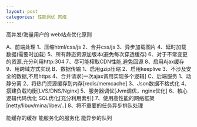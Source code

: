 ```yaml
---
layout: post
categories: 性能调优 网络
---
```


高并发/海量用户的 web站点优化原则

A、前端处理
    1、压缩html/css/js 
	2、合并css/js
	3、异步加载图片
	4、延时加载数据(需要时加载)
	5、所有静态资源加版本(避免每次穿透缓存)
	6、对于不常变更的资源,充分利用http:304
	7、尽可能榨取CDN性能,避免回源
	8、启用Ajax缓存
	9、用跨域方式实现
B、数据传输
    1、启用gzip压缩
	2、启用keeplive
	3、不涉及安全的数据,不用https
	4、合并请求[一次ajax调用实现多个逻辑]
C、后端服务
    1、动静分离
	2、将热门资源缓存到内存[redis/memcache]
	3、Json数据不格式化
	4、搭建负载均衡[LVS/DNS/Nginx]
	5、服务器调优[Jvm调优，nginx优化]
    6、核心逻辑代码优化 SQL优化[充分利用索引]
    7、使用高性能的网络框架[netty/libuv/mina/libev/..]
    8、将不重要的任务异步排队处理  	

能缓存的缓存 能服务化的服务化  能异步的队列